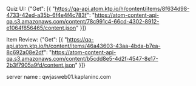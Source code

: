 Quiz UI:
{"Get": [{ "https://qa-api.atom.ktp.io/h/content/items/8f634d98-4733-42ed-a35b-6f4e4f4c783f": "https://atom-content-api-qa.s3.amazonaws.com/content/78c991c4-66cd-4302-8912-e1064f856465/content.json" }]}

Item Review:
{"Get": [{ "https://qa-api.atom.ktp.io/h/content/items/46a43603-43aa-4bda-b7ea-8c692a08e2df": "https://atom-content-api-qa.s3.amazonaws.com/content/b5cdd8e5-4d2f-4547-8e17-2b3f7905a9fd/content.json" }]}

server name : qwjasweb01.kaplaninc.com
